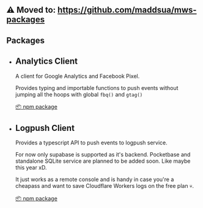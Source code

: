⚠ Moved to: <https://github.com/maddsua/mws-packages>
--

## Packages

- ## Analytics Client

	A client for Google Analytics and Facebook Pixel.
	
	Provides typing and importable functions to push events without jumping all the hoops with global `fbq()` and `gtag()`
	
	[📦 npm package](https://www.npmjs.com/package/@maddsua/analytics-client)

- ## Logpush Client

	Provides a typescript API to push events to logpush service.

	For now only supabase is supported as it's backend. Pocketbase and standalone SQLite service are planned to be added soon. Like maybe this year xD.
	
	It just works as a remote console and is handy in case you're a cheapass and want to save Cloudflare Workers logs on the free plan 💀.

	[📦 npm package](https://www.npmjs.com/package/@maddsua/logpush-client)
